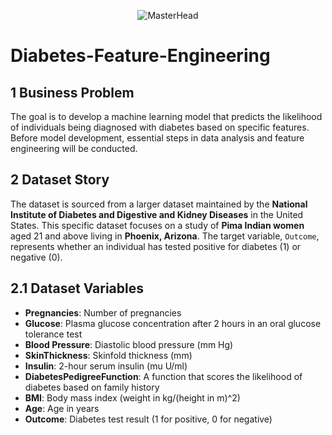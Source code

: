 <p align="center">
    <img src="https://my.clevelandclinic.org/-/scassets/images/org/health/articles/7104-diabetes-symptoms" alt="MasterHead"/>
</p>

# Diabetes-Feature-Engineering

## 1 Business Problem
The goal is to develop a machine learning model that predicts the likelihood of individuals being diagnosed with diabetes based on specific features. Before model development, essential steps in data analysis and feature engineering will be conducted.

## 2 Dataset Story
The dataset is sourced from a larger dataset maintained by the **National Institute of Diabetes and Digestive and Kidney Diseases** in the United States. This specific dataset focuses on a study of **Pima Indian women** aged 21 and above living in **Phoenix, Arizona**. The target variable, `Outcome`, represents whether an individual has tested positive for diabetes (1) or negative (0).

## 2.1 Dataset Variables
- **Pregnancies**: Number of pregnancies
- **Glucose**: Plasma glucose concentration after 2 hours in an oral glucose tolerance test
- **Blood Pressure**: Diastolic blood pressure (mm Hg)
- **SkinThickness**: Skinfold thickness (mm)
- **Insulin**: 2-hour serum insulin (mu U/ml)
- **DiabetesPedigreeFunction**: A function that scores the likelihood of diabetes based on family history
- **BMI**: Body mass index (weight in kg/(height in m)^2)
- **Age**: Age in years
- **Outcome**: Diabetes test result (1 for positive, 0 for negative)
